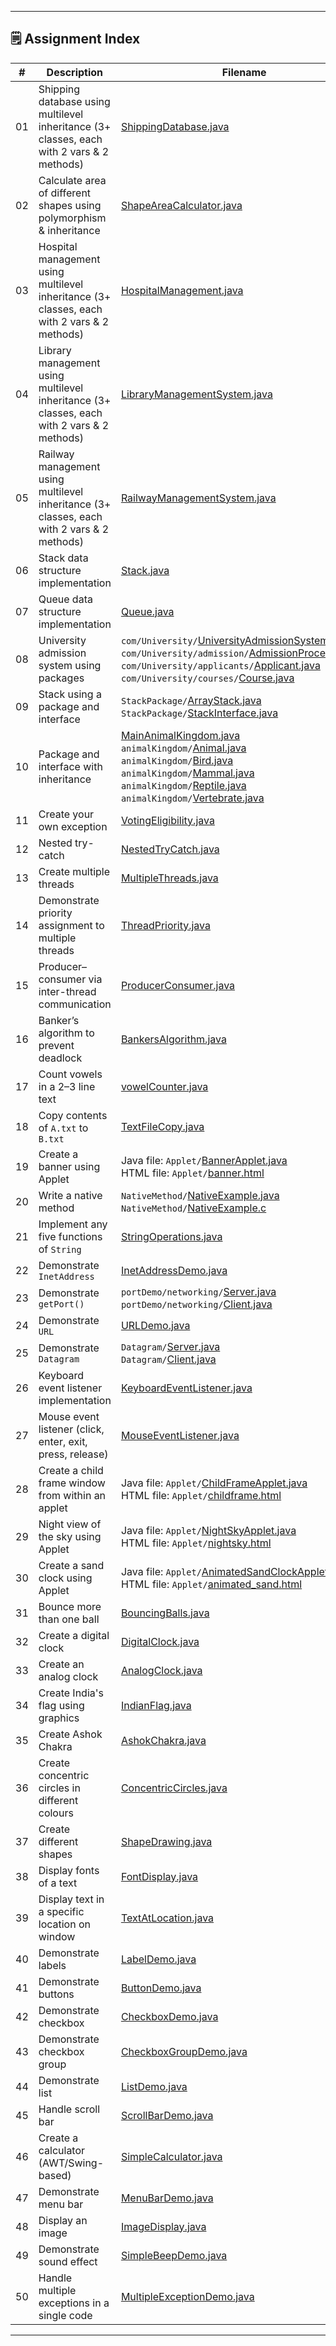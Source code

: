 
---

## 🗒️ Assignment Index

| #   | Description                                                                                 | Filename                                                                                                                                                                                                                                                                                                                                                                            |
|-----|---------------------------------------------------------------------------------------------|-------------------------------------------------------------------------------------------------------------------------------------------------------------------------------------------------------------------------------------------------------------------------------------------------------------------------------------------------------------------------------------|
| 01  | Shipping database using multilevel inheritance (3+ classes, each with 2 vars & 2 methods)   | [ShippingDatabase.java](ShippingDatabase.java)                                                                                                                                                                                                                                                                                                                                      |
| 02  | Calculate area of different shapes using polymorphism & inheritance                         | [ShapeAreaCalculator.java](ShapeAreaCalculator.java)                                                                                                                                                                                                                                                                                                                                |
| 03  | Hospital management using multilevel inheritance (3+ classes, each with 2 vars & 2 methods) | [HospitalManagement.java](HospitalManagement.java)                                                                                                                                                                                                                                                                                                                                  |
| 04  | Library management using multilevel inheritance (3+ classes, each with 2 vars & 2 methods)  | [LibraryManagementSystem.java](LibraryManagementSystem.java)                                                                                                                                                                                                                                                                                                                        |
| 05  | Railway management using multilevel inheritance (3+ classes, each with 2 vars & 2 methods)  | [RailwayManagementSystem.java](RailwayManagementSystem.java)                                                                                                                                                                                                                                                                                                                                                                                    |
| 06  | Stack data structure implementation                                                         | [Stack.java](Stack.java)                                                                                                                                                                                                                                                                                                                                                            |
| 07  | Queue data structure implementation                                                         | [Queue.java](Queue.java)                                                                                                                                                                                                                                                                                                                                                            |
| 08  | University admission system using packages                                                  | `com/University/`[UniversityAdmissionSystem.java](com/University/UniversityAdmissionSystem.java) <br> `com/University/admission/`[AdmissionProcessor.java](com/University/admission/AdmissionProcessor.java)<br>`com/University/applicants/`[Applicant.java](com/University/applicants/Applicant.java)<br>`com/University/courses/`[Course.java](com/University/courses/Course.java) |
| 09  | Stack using a package and interface                                                         | `StackPackage/`[ArrayStack.java](StackPackage/ArrayStack.java)<br>`StackPackage/`[StackInterface.java](StackPackage/StackInterface.java)                                                                                                                                                                                                                                                                      |
| 10  | Package and interface with inheritance                                                      | [MainAnimalKingdom.java](MainAnimalKingdom.java)<br>`animalKingdom/`[Animal.java](animalKingdom/Animal.java)<br>`animalKingdom/`[Bird.java](animalKingdom/Bird.java)<br>`animalKingdom/`[Mammal.java](animalKingdom/Mammal.java)<br>`animalKingdom/`[Reptile.java](animalKingdom/Reptile.java)<br>`animalKingdom/`[Vertebrate.java](animalKingdom/Vertebrate.java)                                                                                                                                            |
| 11  | Create your own exception                                                                   | [VotingEligibility.java](VotingEligibility.java)                                                                                                                                                                                                                                                                                                                                    |
| 12  | Nested try-catch                                                                            | [NestedTryCatch.java](NestedTryCatch.java)                                                                                                                                                                                                                                                                                                                                          |
| 13  | Create multiple threads                                                                     | [MultipleThreads.java](MultipleThreads.java)                                                                                                                                                                                                                                                                                                                                        |
| 14  | Demonstrate priority assignment to multiple threads                                         | [ThreadPriority.java](ThreadPriority.java)                                                                                                                                                                                                                                                                                                                                          |
| 15  | Producer–consumer via inter-thread communication                                            | [ProducerConsumer.java](ProducerConsumer.java)                                                                                                                                                                                                                                                                                                                                      |
| 16  | Banker’s algorithm to prevent deadlock                                                      | [BankersAlgorithm.java](BankersAlgorithm.java)                                                                                                                                                                                                                                                                                                                                      |
| 17  | Count vowels in a 2–3 line text                                                             | [vowelCounter.java](vowelCounter.java)                                                                                                                                                                                                                                                                                                                                              |
| 18  | Copy contents of `A.txt` to `B.txt`                                                         | [TextFileCopy.java](TextFileCopy.java)                                                                                                                                                                                                                                                                                                                                              |
| 19  | Create a banner using Applet                                                                | Java file: `Applet/`[BannerApplet.java](Applet/BannerApplet.java) <br> HTML file: `Applet/`[banner.html](Applet/banner.html)                                                                                                                                                                                                          |
| 20  | Write a native method                                                                       | `NativeMethod/`[NativeExample.java](NativeMethod/NativeExample.java)<br>`NativeMethod/`[NativeExample.c](NativeMethod/NativeExample.c)                                                                                                                                                                                                                                                                        |
| 21  | Implement any five functions of `String`                                                    | [StringOperations.java](StringOperations.java)                                                                                                                                                                                                                                                                                                                                      |
| 22  | Demonstrate `InetAddress`                                                                   | [InetAddressDemo.java](InetAddressDemo.java)                                                                                                                                                                                                                                                                                                                                        |
| 23  | Demonstrate `getPort()`                                                                     | `portDemo/networking/`[Server.java](portDemo/networking/Server.java)<br>`portDemo/networking/`[Client.java](portDemo/networking/Client.java)                                                                                                                                                                                                                                                                                |
| 24  | Demonstrate `URL`                                                                           | [URLDemo.java](URLDemo.java)                                                                                                                                                                                                                                                                                                                                                        |
| 25  | Demonstrate `Datagram`                                                                      | `Datagram/`[Server.java](Datagram/Server.java)<br>`Datagram/`[Client.java](Datagram/Client.java)                                                                                                                                                                                                                                                                                    |
| 26  | Keyboard event listener implementation                                                      | [KeyboardEventListener.java](KeyboardEventListener.java)                                     |
| 27  | Mouse event listener (click, enter, exit, press, release)                                   | [MouseEventListener.java](MouseEventListener.java)                                           |
| 28  | Create a child frame window from within an applet                                           | Java file: `Applet/`[ChildFrameApplet.java](Applet/ChildFrameApplet.java) <br> HTML file:  `Applet/`[childframe.html](Applet/childframe.html)                                             |
| 29  | Night view of the sky using Applet                                                          | Java file: `Applet/`[NightSkyApplet.java](Applet/NightSkyApplet.java) <br> HTML file: `Applet/`[nightsky.html](Applet/nightsky.html)                                                 |
| 30  | Create a sand clock using Applet                                                            | Java file: `Applet/`[AnimatedSandClockApplet.java](Applet/AnimatedSandClockApplet.java) <br> HTML file: `Applet/`[animated_sand.html](Applet/animated_sand.html)                                                |
| 31  | Bounce more than one ball                                                                   | [BouncingBalls.java](BouncingBalls.java)                                           |
| 32  | Create a digital clock                                                                      | [DigitalClock.java](DigitalClock.java)                                                       |
| 33  | Create an analog clock                                                                      | [AnalogClock.java](AnalogClock.java)                                                         |
| 34  | Create India's flag using graphics                                                          | [IndianFlag.java](IndianFlag.java)                                                           |
| 35  | Create Ashok Chakra                                                                         | [AshokChakra.java](AshokChakra.java)                                                         |
| 36  | Create concentric circles in different colours                                              | [ConcentricCircles.java](ConcentricCircles.java)                                             |
| 37  | Create different shapes                                                                     | [ShapeDrawing.java](ShapeDrawing.java)                                                         |
| 38  | Display fonts of a text                                                                     | [FontDisplay.java](FontDisplay.java)                                                         |
| 39  | Display text in a specific location on window                                               | [TextAtLocation.java](TextAtLocation.java)                                                   |
| 40  | Demonstrate labels                                                                          | [LabelDemo.java](LabelDemo.java)                                                             |
| 41  | Demonstrate buttons                                                                         | [ButtonDemo.java](ButtonDemo.java)                                                           |
| 42  | Demonstrate checkbox                                                                        | [CheckboxDemo.java](CheckboxDemo.java)                                                       |
| 43  | Demonstrate checkbox group                                                                  | [CheckboxGroupDemo.java](CheckboxGroupDemo.java)                                             |
| 44  | Demonstrate list                                                                            | [ListDemo.java](ListDemo.java)                                                               |
| 45  | Handle scroll bar                                                                           | [ScrollBarDemo.java](ScrollBarDemo.java)                                                     |
| 46  | Create a calculator (AWT/Swing-based)                                                       | [SimpleCalculator.java](SimpleCalculator.java)                                                     |
| 47  | Demonstrate menu bar                                                                        | [MenuBarDemo.java](MenuBarDemo.java)                                                         |
| 48  | Display an image                                                                            | [ImageDisplay.java](ImageDisplay.java)                                                       |
| 49  | Demonstrate sound effect                                                                    | [SimpleBeepDemo.java](SimpleBeepDemo.java)                                                 |
| 50  | Handle multiple exceptions in a single code                                                 | [MultipleExceptionDemo.java](MultipleExceptionDemo.java)                                   |

---
